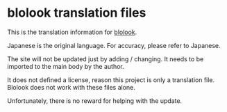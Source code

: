 # blolook translation files

This is the translation information for [blolook](https://blolook.osa-p.net).
 
Japanese is the original language. For accuracy, please refer to Japanese.

The site will not be updated just by adding / changing. It needs to be imported to the main body by the author.

It does not defined a license, reason this project is only a translation file. Blolook does not work with these files alone.

Unfortunately, there is no reward for helping with the update.

